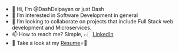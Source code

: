 - 👋 Hi, I’m @DashDeipayan or just Dash
- 👀 I’m interested in Software Development in general
- 💞️ I’m looking to collaborate on projects that include Full Stack web development and Microservices.
- 📫 How to reach me? Simple, 👉🏻[LinkedIn](https://www.linkedin.com/in/deipayandash/)
- 🔖 Take a look at my [Resume](https://drive.google.com/file/d/1NXFa_gKGes7RdGnZPDxvVmsz9RRUjyX9/view?usp=sharing)⭐️🌟

<!---
DashDeipayan/DashDeipayan is a ✨ special ✨ repository because its `README.md` (this file) appears on your GitHub profile.
You can click the Preview link to take a look at your changes.
--->
